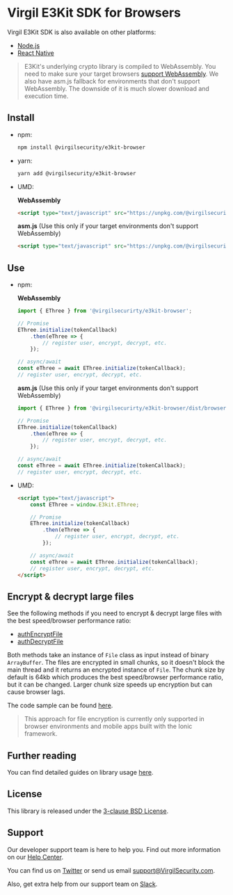 # Virgil E3Kit SDK for Browsers
Virgil E3Kit SDK is also available on other platforms:
- [Node.js](https://github.com/VirgilSecurity/virgil-e3kit-js/tree/master/packages/e3kit-node)
- [React Native](https://github.com/VirgilSecurity/virgil-e3kit-js/tree/master/packages/e3kit-native)

> E3Kit's underlying crypto library is compiled to WebAssembly. You need to make sure your target browsers [support WebAssembly](https://caniuse.com/#search=WebAssembly). We also have asm.js fallback for environments that don't support WebAssembly. The downside of it is much slower download and execution time.

## Install
- npm:
  ```sh
  npm install @virgilsecurity/e3kit-browser
  ```
- yarn:
  ```sh
  yarn add @virgilsecurity/e3kit-browser
  ```
- UMD:

  **WebAssembly**
  ```html
  <script type="text/javascript" src="https://unpkg.com/@virgilsecurity/e3kit-browser@^2.1.0/dist/browser.umd.js"></script>
  ```

  **asm.js** (Use this only if your target environments don't support WebAssembly)
  ```html
  <script type="text/javascript" src="https://unpkg.com/@virgilsecurity/e3kit-browser@^2.1.0/dist/browser.asmjs.umd.js"></script>
  ```

## Use
- npm:

  **WebAssembly**

  ```javascript
  import { EThree } from '@virgilsecurirty/e3kit-browser';

  // Promise
  EThree.initialize(tokenCallback)
      .then(eThree => {
          // register user, encrypt, decrypt, etc.
      });

  // async/await
  const eThree = await EThree.initialize(tokenCallback);
  // register user, encrypt, decrypt, etc.
  ```

  **asm.js** (Use this only if your target environments don't support WebAssembly)
  ```javascript
  import { EThree } from '@virgilsecurirty/e3kit-browser/dist/browser.asmjs.es';

  // Promise
  EThree.initialize(tokenCallback)
      .then(eThree => {
          // register user, encrypt, decrypt, etc.
      });

  // async/await
  const eThree = await EThree.initialize(tokenCallback);
  // register user, encrypt, decrypt, etc.
  ```

- UMD:
  ```html
  <script type="text/javascript">
      const EThree = window.E3kit.EThree;

      // Promise
      EThree.initialize(tokenCallback)
          .then(eThree => {
              // register user, encrypt, decrypt, etc.
          });

      // async/await
      const eThree = await EThree.initialize(tokenCallback);
      // register user, encrypt, decrypt, etc.
  </script>
  ```

## Encrypt & decrypt large files

See the following methods if you need to encrypt & decrypt large files with the best speed/browser performance ratio:
- [authEncryptFile](https://virgilsecurity.github.io/virgil-e3kit-js/e3kit-browser/classes/ethree.html#authencryptfile)
- [authDecryptFile](https://virgilsecurity.github.io/virgil-e3kit-js/e3kit-browser/classes/ethree.html#authdecryptfile)

Both methods take an instance of `File` class as input instead of binary `ArrayBuffer`.
The files are encrypted in small chunks, so it doesn't block the main thread and it returns an encrypted instance of `File`. The chunk size by default is 64kb which produces the best speed/browser performance ratio, but it can be changed. Larger chunk size speeds up encryption but can cause browser lags.

The code sample can be found [here](https://github.com/VirgilSecurity/virgil-e3kit-js/blob/master/examples/authEncryptFile.html).

> This approach for file encryption is currently only supported in browser environments and mobile apps built with the Ionic framework.

## Further reading
You can find detailed guides on library usage [here](https://github.com/VirgilSecurity/virgil-e3kit-js#resources).

## License
This library is released under the [3-clause BSD License](LICENSE).

## Support
Our developer support team is here to help you. Find out more information on our [Help Center](https://help.virgilsecurity.com).

You can find us on [Twitter](https://twitter.com/VirgilSecurity) or send us email support@VirgilSecurity.com.

Also, get extra help from our support team on [Slack](https://virgilsecurity.com/join-community).
